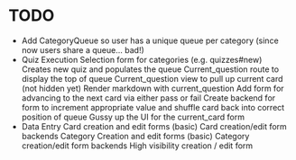 # TODO

* Add CategoryQueue so user has a unique queue per category (since now users share a queue... bad!)
* Quiz Execution
  Selection form for categories (e.g. quizzes#new)
    Creates new quiz and populates the queue
    Current_question route to display the top of queue
    Current_question view to pull up current card (not hidden yet)
    Render markdown with current_question
    Add form for advancing to the next card via either pass or fail
    Create backend for form to increment appropriate value and shuffle card back into correct position of queue
    Gussy up the UI for the current_card form
* Data Entry
  Card creation and edit forms (basic)
  Card creation/edit form backends
  Category Creation and edit forms (basic)
  Category creation/edit form backends
  High visibility creation / edit form
